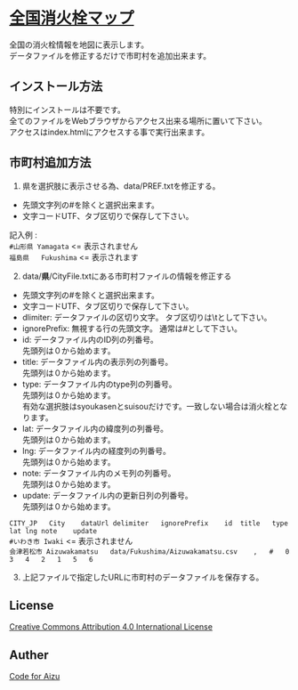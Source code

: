 [全国消火栓マップ](http://http://openpublic.sakura.ne.jp/hydrantmap/js/index.html)
=====================

全国の消火栓情報を地図に表示します。  
データファイルを修正するだけで市町村を追加出来ます。

インストール方法
--------
特別にインストールは不要です。  
 全てのファイルをWebブラウザからアクセス出来る場所に置いて下さい。  
アクセスはindex.htmlにアクセスする事で実行出来ます。

市町村追加方法
--------
1.  県を選択肢に表示させる為、data/PREF.txtを修正する。  
 * 先頭文字列の#を除くと選択出来ます。  
 * 文字コードUTF、タブ区切りで保存して下さい。  

 記入例 :  
  `#山形県	Yamagata`  <= 表示されません  
 `福島県	Fukushima` <= 表示されます  


2. data/**県**/CityFile.txtにある市町村ファイルの情報を修正する  
 * 先頭文字列の#を除くと選択出来ます。  
 * 文字コードUTF、タブ区切りで保存して下さい。  
 * dlimiter: データファイルの区切り文字。 タブ区切りは\tとして下さい。
 * ignorePrefix: 無視する行の先頭文字。 通常は#として下さい。
 * id: データファイル内のID列の列番号。  
 先頭列は０から始めます。
 * title: データファイル内の表示列の列番号。  
 先頭列は０から始めます。
 * type: データファイル内のtype列の列番号。  
 先頭列は０から始めます。  
 有効な選択肢はsyoukasenとsuisouだけです。一致しない場合は消火栓となります。
 * lat: データファイル内の緯度列の列番号。  
 先頭列は０から始めます。 
 * lng: データファイル内の経度列の列番号。  
 先頭列は０から始めます。 
 * note: データファイル内のメモ列の列番号。  
 先頭列は０から始めます。 
 * update: データファイル内の更新日列の列番号。  
 先頭列は０から始めます。 

 `CITY_JP	City	dataUrl	delimiter	ignorePrefix	id	title	type	lat	lng	note	update`  
 `#いわき市	Iwaki`   <= 表示されません  
 `会津若松市	Aizuwakamatsu	data/Fukushima/Aizuwakamatsu.csv	,	#	0	3	4	2	1	5	6`

3. 上記ファイルで指定したURLに市町村のデータファイルを保存する。

License
--------
[Creative Commons Attribution 4.0 International License](http://creativecommons.org/licenses/by/4.0/)

Auther
--------
[Code for Aizu](http://aizu.io/)
